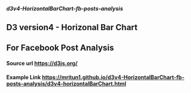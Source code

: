 ##### d3v4-HorizontalBarChart-fb-posts-analysis

## D3 version4 - Horizonal Bar Chart
## For Facebook Post Analysis
#### Source url https://d3js.org/
#### Example Link https://mritun1.github.io/d3v4-HorizontalBarChart-fb-posts-analysis/d3v4-horizontalBarChart.html
